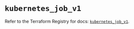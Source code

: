 # `kubernetes_job_v1`

Refer to the Terraform Registry for docs: [`kubernetes_job_v1`](https://registry.terraform.io/providers/hashicorp/kubernetes/2.35.1/docs/resources/job_v1).
